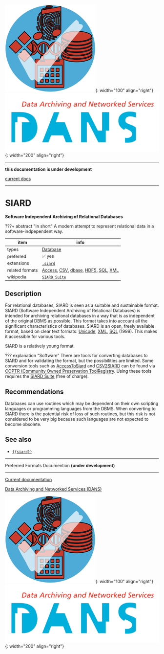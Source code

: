 ![img](../images/formats.png){: width="100" align="right"}
![img](../images/DANS.png){: width="200" align="right"}

---

**this documentation is under development**

[current docs]({{preferredFormats}})

---



# SIARD

**Software Independent Archiving of Relational Databases**

???+ abstract "In short"
    A modern attempt to represent relational data in a software-indpependent way.

item | info
--- | ---
types | [Database](../dataTypes/database.md)
preferred | ✅ yes
extensions | [`.siard`](../extensions/siard.md)
related formats | [Access](../fileFormats/access.md), [CSV](../fileFormats/csv.md), [dbase](../fileFormats/dbase.md), [HDF5](../fileFormats/hdf5.md), [SQL](../fileFormats/sql.md), [XML](../fileFormats/xml.md)
wikipedia | [`SIARD_Suite`]({{wikipedia}}/SIARD_Suite)

## Description

For relational databases, SIARD is seen as
a suitable and sustainable format. SIARD (Software Independent Archiving of
Relational Databases) is intended for archiving relational databases in a way
that is as independent of the original DBMS as possible. This format takes into
account all the significant characteristics of databases. SIARD is an open,
freely available format, based on clear text formats:
[Unicode]({{unicode}}), [XML](../fileFormats/xml.md), [SQL](../fileFormats/sql.md) (1999).
This makes it accessible for various tools.

SIARD is a relatively young format.

??? explanation "Software"
    There are tools for converting databases to SIARD and for validating the format,
    but the possibilities are limited. Some conversion tools such as
    [AccessToSiard]({{coptr}}/AccessToSiard)
    and
    [CSV2SIARD]({{coptr}}/CSV2SIARD)
    can be found via
    [COPTR (Community Owned Preservation ToolRegistry]({{coptr}}/Category:File_Format_Migration).
    Using these tools requires the
    [SIARD Suite]({{coptr}}/SIARD_Suite) (free of charge).

## Recommendations

Databases can use routines which may be
dependent on their own scripting languages or programming languages from the
DBMS. When converting to SIARD there is the potential risk of loss of such
routines, but this risk is not considered to be very big because such
languages are not expected to become obsolete.


## See also
*   [`{{siard}}`]({{siard}})




---

Preferred Formats Documention **(under development)**

---

[Current documentation]({{preferredFormats}})

[Data Archiving and Networked Services (DANS)]({{dans}})

![img](../images/formats.png){: width="100" align="right"}
![img](../images/DANS.png){: width="200" align="right"}
